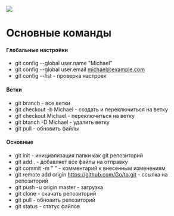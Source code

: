![ ](https://www.imedia.by/upload/iblock/a3b/git.png)
# Основные команды 
#### Глобальные настройки
* git config --global user.name "Michael"
* git config --global user.email michael@example.com
* git config --list - проверка настроек

#### Ветки
* git branch - все ветки
* git checkout -b Michael - создать и переключиться на ветку
* git checkout Michael - переключиться на ветку
* git btanch -D Michael - удалить ветку
* git pull - обновить файлы

#### Основные
* git init - инициализация папки как git репозиторий
* git add . - добавляет все файлы на отправку
* git commit -m " " - комментарий к внесенным изменениям 
* git remote add origin https://github.com/Go/to.git - ссылка на репозиторий
* git push -u origin master - загрузка 
* git clone - скачать репозиторий
* git pull - обноаить репозиторий
* git status - статус файлов
